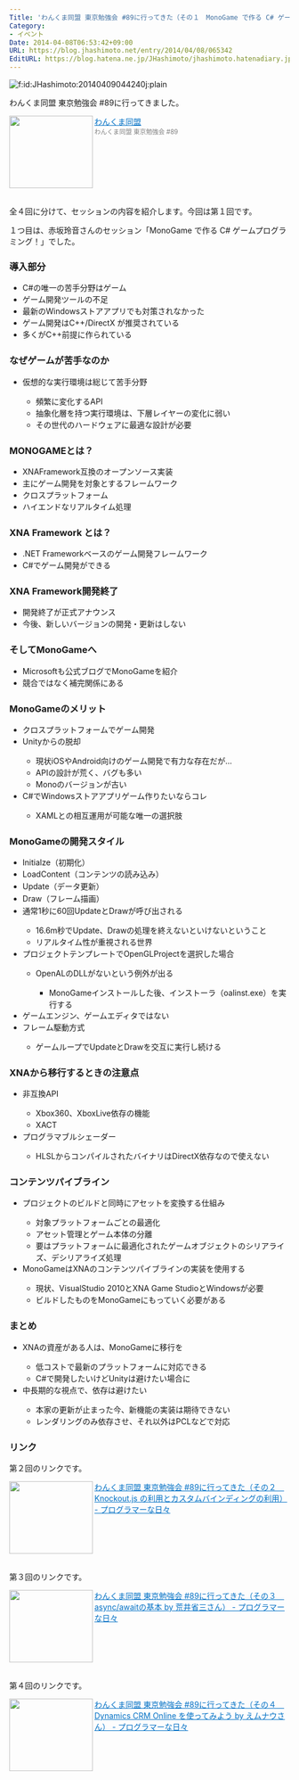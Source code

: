 ```yaml
---
Title: 'わんくま同盟 東京勉強会 #89に行ってきた（その１　MonoGame で作る C# ゲームプログラミング！）'
Category:
- イベント
Date: 2014-04-08T06:53:42+09:00
URL: https://blog.jhashimoto.net/entry/2014/04/08/065342
EditURL: https://blog.hatena.ne.jp/JHashimoto/jhashimoto.hatenadiary.jp/atom/entry/12921228815721530783
---
```


<p><img class="hatena-fotolife" title="f:id:JHashimoto:20140409044240j:plain" src="http://cdn-ak.f.st-hatena.com/images/fotolife/J/JHashimoto/20140409/20140409044240.jpg" alt="f:id:JHashimoto:20140409044240j:plain" /></p>
<p>わんくま同盟 東京勉強会 #89に行ってきました。</p>
<p><a href="http://www.wankuma.com/seminar/20140405tokyo89/" target="_blank"><img class="alignleft" src="http://capture.heartrails.com/150x130/shadow?http://www.wankuma.com/seminar/20140405tokyo89/" alt="" width="150" height="130" align="left" border="0" /></a><a style="color: #0070c5;" href="http://www.wankuma.com/seminar/20140405tokyo89/" target="_blank">わんくま同盟</a><a href="http://b.hatena.ne.jp/entry/http://www.wankuma.com/seminar/20140405tokyo89/" target="_blank"><img src="http://b.hatena.ne.jp/entry/image/http://www.wankuma.com/seminar/20140405tokyo89/" alt="" border="0" /></a><br /><span style="color: #808080; font-size: 80%;">わんくま同盟 東京勉強会 #89</span></p>
<div style="clear: both;"> </div>
<p>全４回に分けて、セッションの内容を紹介します。今回は第１回です。</p>
<p>１つ目は、赤坂玲音さんのセッション「MonoGame で作る C# ゲームプログラミング！」でした。</p>
<h3>導入部分</h3>
<ul>
<li><span style="line-height: 1.5;">C#の唯一の苦手分野はゲーム</span></li>
<li><span style="line-height: 1.5;">ゲーム開発ツールの不足</span></li>
<li><span style="line-height: 1.5;">最新のWindowsストアアプリでも対策されなかった</span></li>
<li><span style="line-height: 1.5;">ゲーム開発はC++/DirectX が推奨されている</span></li>
<li><span style="line-height: 1.5;">多くがC++前提に作られている</span></li>
</ul>
<h3>なぜゲームが苦手なのか</h3>
<ul>
<li><span style="line-height: 1.5;">仮想的な実行環境は総じて苦手分野</span></li>
<ul>
<li><span style="line-height: 1.5;">頻繁に変化するAPI</span></li>
<li><span style="line-height: 1.5;">抽象化層を持つ実行環境は、下層レイヤーの変化に弱い</span></li>
<li><span style="line-height: 1.5;">その世代のハードウェアに最適な設計が必要</span></li>
</ul>
</ul>
<h3>MONOGAMEとは？</h3>
<ul>
<li><span style="line-height: 1.5;">XNAFramework互換のオープンソース実装</span></li>
<li><span style="line-height: 1.5;">主にゲーム開発を対象とするフレームワーク</span></li>
<li><span style="line-height: 1.5;">クロスプラットフォーム</span></li>
<li><span style="line-height: 1.5;">ハイエンドなリアルタイム処理</span></li>
</ul>
<h3>XNA Framework とは？</h3>
<ul>
<li><span style="line-height: 1.5;">.NET Frameworkベースのゲーム開発フレームワーク</span></li>
<li><span style="line-height: 1.5;">C#でゲーム開発ができる</span></li>
</ul>
<h3>XNA Framework開発終了</h3>
<ul>
<li><span style="line-height: 1.5;">開発終了が正式アナウンス</span></li>
<li><span style="line-height: 1.5;">今後、新しいバージョンの開発・更新はしない</span></li>
</ul>
<h3>そしてMonoGameへ</h3>
<ul>
<li><span style="line-height: 1.5;">Microsoftも公式ブログでMonoGameを紹介</span></li>
<li><span style="line-height: 1.5;">競合ではなく補完関係にある</span></li>
</ul>
<h3>MonoGameのメリット</h3>
<ul>
<li><span style="line-height: 1.5;">クロスプラットフォームでゲーム開発</span></li>
<li><span style="line-height: 1.5;">Unityからの脱却</span></li>
<ul>
<li><span style="line-height: 1.5;">現状iOSやAndroid向けのゲーム開発で有力な存在だが...</span></li>
<li><span style="line-height: 1.5;">APIの設計が荒く、バグも多い</span></li>
<li><span style="line-height: 1.5;">Monoのバージョンが古い</span></li>
</ul>
<li><span style="line-height: 1.5;">C#でWindowsストアアプリゲーム作りたいならコレ</span></li>
<ul>
<li><span style="line-height: 1.5;">XAMLとの相互運用が可能な唯一の選択肢</span></li>
</ul>
</ul>
<h3>MonoGameの開発スタイル</h3>
<ul>
<li><span style="line-height: 1.5;">Initialze（初期化）</span></li>
<li><span style="line-height: 1.5;">LoadContent（コンテンツの読み込み</span><span style="line-height: 21.81818199157715px;">）</span></li>
<li><span style="line-height: 21.81818199157715px;">Update（データ更新）</span></li>
<li><span style="line-height: 21.81818199157715px;">Draw（フレーム描画）</span></li>
<li><span style="line-height: 1.5;">通常1秒に60回UpdateとDrawが呼び出される</span></li>
<ul>
<li><span style="line-height: 1.5;">16.6m秒でUpdate、Drawの処理を終えないといけないということ</span></li>
<li><span style="line-height: 1.5;">リアルタイム性が重視される世界</span></li>
</ul>
<li><span style="line-height: 1.5;">プロジェクトテンプレートでOpenGLProjectを選択した場合</span></li>
<ul>
<li><span style="line-height: 1.5;">OpenALのDLLがないという例外が出る</span></li>
<ul>
<li><span style="line-height: 1.5;">MonoGameインストールした後、インストーラ（oalinst.exe）を実行する</span></li>
</ul>
</ul>
<li><span style="line-height: 1.5;">ゲームエンジン、ゲームエディタではない</span></li>
<li><span style="line-height: 1.5;">フレーム駆動方式</span></li>
<ul>
<li><span style="line-height: 1.5;">ゲームループでUpdateとDrawを交互に実行し続ける</span></li>
</ul>
</ul>
<h3>XNAから移行するときの注意点</h3>
<ul>
<li><span style="line-height: 1.5;">非互換API</span></li>
<ul>
<li><span style="line-height: 1.5;">Xbox360、XboxLive依存の機能</span></li>
<li><span style="line-height: 1.5;">XACT</span></li>
</ul>
<li><span style="line-height: 1.5;">プログラマブルシェーダー</span></li>
<ul>
<li><span style="line-height: 1.5;">HLSLからコンパイルされたバイナリはDirectX依存なので使えない</span></li>
</ul>
</ul>
<h3>コンテンツパイブライン</h3>
<ul>
<li><span style="line-height: 1.5;">プロジェクトのビルドと同時にアセットを変換する仕組み</span></li>
<ul>
<li><span style="line-height: 1.5;">対象プラットフォームごとの最適化</span></li>
<li><span style="line-height: 1.5;">アセット管理とゲーム本体の分離</span></li>
<li><span style="line-height: 1.5;">要はプラットフォームに最適化されたゲームオブジェクトのシリアライズ、デシリアライズ処理</span></li>
</ul>
<li><span style="line-height: 1.5;">MonoGameはXNAのコンテンツパイブラインの実装を使用する</span></li>
<ul>
<li><span style="line-height: 1.5;">現状、VisualStudio 2010とXNA Game StudioとWindowsが必要</span></li>
<li><span style="line-height: 1.5;">ビルドしたものをMonoGameにもっていく必要がある</span></li>
</ul>
</ul>
<h3>まとめ</h3>
<ul>
<li><span style="line-height: 1.5;">XNAの資産がある人は、MonoGameに移行を</span></li>
<ul>
<li><span style="line-height: 1.5;">低コストで最新のプラットフォームに対応できる</span></li>
<li><span style="line-height: 1.5;">C#で開発したいけどUnityは避けたい場合に</span></li>
</ul>
<li><span style="line-height: 1.5;">中長期的な視点で、依存は避けたい</span></li>
<ul>
<li><span style="line-height: 1.5;">本家の更新が止まった今、新機能の実装は期待できない</span></li>
<li><span style="line-height: 1.5;">レンダリングのみ依存させ、それ以外はPCLなどで対応</span></li>
</ul>
</ul>
<h3>リンク</h3>
<p>第２回のリンクです。</p>
<p><a href="http://jhashimoto.hatenadiary.jp/entry/2014/04/09/074639" target="_blank" rel="nofollow"><img class="alignleft" src="http://capture.heartrails.com/150x130/shadow?http://jhashimoto.hatenadiary.jp/entry/2014/04/09/074639" alt="" width="150" height="130" align="left" border="0" /></a><a style="color: #0070c5;" href="http://jhashimoto.hatenadiary.jp/entry/2014/04/09/074639" target="_blank" rel="nofollow">わんくま同盟 東京勉強会 #89に行ってきた（その２　Knockout.js の利用とカスタムバインディングの利用） - プログラマーな日々</a><a href="http://b.hatena.ne.jp/entry/http://jhashimoto.hatenadiary.jp/entry/2014/04/09/074639" target="_blank"><img src="http://b.hatena.ne.jp/entry/image/http://jhashimoto.hatenadiary.jp/entry/2014/04/09/074639" alt="" border="0" /></a></p>
<div style="clear: both;"> </div>
<p>第３回のリンクです。</p>
<p><a href="http://jhashimoto.hatenadiary.jp/entry/2014/04/15/053419" target="_blank" rel="nofollow"><img class="alignleft" src="http://capture.heartrails.com/150x130/shadow?http://jhashimoto.hatenadiary.jp/entry/2014/04/15/053419" alt="" width="150" height="130" align="left" border="0" /></a><a style="color: #0070c5;" href="http://jhashimoto.hatenadiary.jp/entry/2014/04/15/053419" target="_blank" rel="nofollow">わんくま同盟 東京勉強会 #89に行ってきた（その３　async/awaitの基本 by 荒井省三さん） - プログラマーな日々</a><a href="http://b.hatena.ne.jp/entry/http://jhashimoto.hatenadiary.jp/entry/2014/04/15/053419" target="_blank"><img src="http://b.hatena.ne.jp/entry/image/http://jhashimoto.hatenadiary.jp/entry/2014/04/15/053419" alt="" border="0" /></a></p>
<div style="clear: both;"> </div>
<p>第４回のリンクです。</p>
<p><a href="http://jhashimoto.hatenadiary.jp/entry/2014/04/17/060455" target="_blank" rel="nofollow"><img class="alignleft" src="http://capture.heartrails.com/150x130/shadow?http://jhashimoto.hatenadiary.jp/entry/2014/04/17/060455" alt="" width="150" height="130" align="left" border="0" /></a><a style="color: #0070c5;" href="http://jhashimoto.hatenadiary.jp/entry/2014/04/17/060455" target="_blank" rel="nofollow">わんくま同盟 東京勉強会 #89に行ってきた（その４　Dynamics CRM Online を使ってみよう by えムナウさん） - プログラマーな日々</a><a href="http://b.hatena.ne.jp/entry/http://jhashimoto.hatenadiary.jp/entry/2014/04/17/060455" target="_blank"><img src="http://b.hatena.ne.jp/entry/image/http://jhashimoto.hatenadiary.jp/entry/2014/04/17/060455" alt="" border="0" /></a></p>
<div style="clear: both;"> </div>
